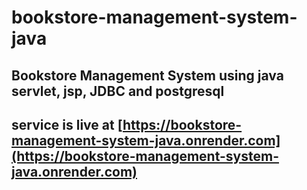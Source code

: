 # bookstore-management-system-java
## Bookstore Management System using java servlet, jsp, JDBC and postgresql
## service is live at [https://bookstore-management-system-java.onrender.com](https://bookstore-management-system-java.onrender.com)
